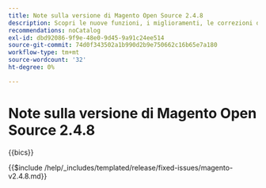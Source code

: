 ```yaml
---
title: Note sulla versione di Magento Open Source 2.4.8
description: Scopri le nuove funzioni, i miglioramenti, le correzioni di bug e i problemi noti nella versione 2.4.8 di Magento Open Source.
recommendations: noCatalog
exl-id: dbd92086-9f9e-48e0-9d45-9a91c24ee514
source-git-commit: 74d0f343502a1b990d2b9e750662c16b65e7a180
workflow-type: tm+mt
source-wordcount: '32'
ht-degree: 0%

---
```



# Note sulla versione di Magento Open Source 2.4.8

{{bics}}

{{$include /help/_includes/templated/release/fixed-issues/magento-v2.4.8.md}}
